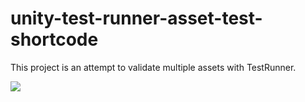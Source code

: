 # unity-test-runner-asset-test-shortcode

This project is an attempt to validate multiple assets with TestRunner.

![](https://user-images.githubusercontent.com/144386/88488895-9bf42180-cfcb-11ea-91ca-eeaba5350615.gif)
